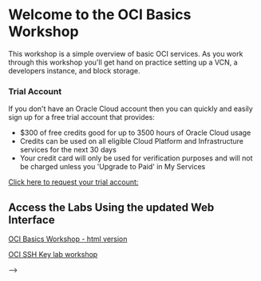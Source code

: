 # Welcome to the OCI Basics Workshop

This workshop is a simple overview of basic OCI services.   As you work through this workshop you'll get hand on practice setting up a VCN, a developers instance, and block storage.  

### Trial Account
If you don't have an Oracle Cloud account then you can quickly and easily sign up for a free trial account that provides:
- $300 of free credits good for up to 3500 hours of Oracle Cloud usage
- Credits can be used on all eligible Cloud Platform and Infrastructure services for the next 30 days
- Your credit card will only be used for verification purposes and will not be charged unless you 'Upgrade to Paid' in My Services
  
[Click here to request your trial account:](https://cloud.oracle.com/tryit)

##

## Access the Labs Using the updated Web Interface

[OCI Basics Workshop - html version](https://oracle.github.io/learning-library/ospa-library/oci/OCI-Basics-Workshop/)

[OCI SSH Key lab workshop](https://oracle.github.io/learning-library/ospa-library/oci/OCI-Basics-Workshop/?lab=ssh-key-creation-lab)

-->